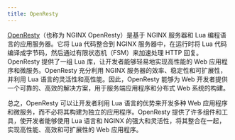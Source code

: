 ```yaml
---
title: OpenResty
---
```

[OpenResty](https://openresty.org/cn/)（也称为 NGINX OpenResty）是基于 NGINX 服务器和 Lua 编程语言的应用服务器。它将 Lua 代码整合到 NGINX 服务器中，在运行时将 Lua 代码编译成字节码，然后通过有限状态机（FSM）来加速处理 HTTP 回复。OpenResty 提供了一组 Lua 库，让开发者能够轻易地实现高性能的 Web 应用程序和微服务。OpenResty 充分利用 NGINX 服务器的效率、稳定性和可扩展性，并利用 Lua 语言的灵活性和高性能。因此，OpenResty 能够为 Web 开发者提供一个可靠的、高效的解决方案，用于服务端应用程序和分布式 Web 系统的构建。

总之，OpenResty 可以让开发者利用 Lua 语言的优势来开发多种 Web 应用程序和微服务，而不必将其构建为独立的应用程序。OpenResty 提供了许多组件和工具，使开发者能够使用 Lua 语言和 NGINX 的强大和灵活性，将其整合在一起，实现高性能、高效和可扩展性的 Web 应用程序。